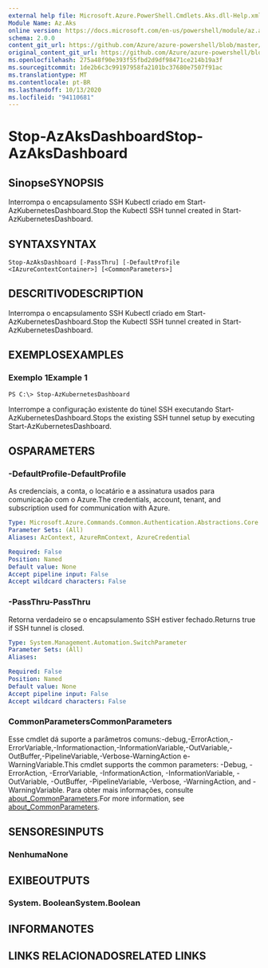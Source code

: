 ```yaml
---
external help file: Microsoft.Azure.PowerShell.Cmdlets.Aks.dll-Help.xml
Module Name: Az.Aks
online version: https://docs.microsoft.com/en-us/powershell/module/az.aks/stop-azaksdashboard
schema: 2.0.0
content_git_url: https://github.com/Azure/azure-powershell/blob/master/src/Aks/Aks/help/Stop-AzAksDashboard.md
original_content_git_url: https://github.com/Azure/azure-powershell/blob/master/src/Aks/Aks/help/Stop-AzAksDashboard.md
ms.openlocfilehash: 275a48f90e393f55fbd2d9df98471ce214b19a3f
ms.sourcegitcommit: 1de2b6c3c99197958fa2101bc37680e7507f91ac
ms.translationtype: MT
ms.contentlocale: pt-BR
ms.lasthandoff: 10/13/2020
ms.locfileid: "94110681"
---
```

# <span data-ttu-id="0dc98-101">Stop-AzAksDashboard</span><span class="sxs-lookup"><span data-stu-id="0dc98-101">Stop-AzAksDashboard</span></span>

## <span data-ttu-id="0dc98-102">Sinopse</span><span class="sxs-lookup"><span data-stu-id="0dc98-102">SYNOPSIS</span></span>
<span data-ttu-id="0dc98-103">Interrompa o encapsulamento SSH Kubectl criado em Start-AzKubernetesDashboard.</span><span class="sxs-lookup"><span data-stu-id="0dc98-103">Stop the Kubectl SSH tunnel created in Start-AzKubernetesDashboard.</span></span>

## <span data-ttu-id="0dc98-104">SYNTAX</span><span class="sxs-lookup"><span data-stu-id="0dc98-104">SYNTAX</span></span>

```
Stop-AzAksDashboard [-PassThru] [-DefaultProfile <IAzureContextContainer>] [<CommonParameters>]
```

## <span data-ttu-id="0dc98-105">DESCRITIVO</span><span class="sxs-lookup"><span data-stu-id="0dc98-105">DESCRIPTION</span></span>
<span data-ttu-id="0dc98-106">Interrompa o encapsulamento SSH Kubectl criado em Start-AzKubernetesDashboard.</span><span class="sxs-lookup"><span data-stu-id="0dc98-106">Stop the Kubectl SSH tunnel created in Start-AzKubernetesDashboard.</span></span>

## <span data-ttu-id="0dc98-107">EXEMPLOS</span><span class="sxs-lookup"><span data-stu-id="0dc98-107">EXAMPLES</span></span>

### <span data-ttu-id="0dc98-108">Exemplo 1</span><span class="sxs-lookup"><span data-stu-id="0dc98-108">Example 1</span></span>
```
PS C:\> Stop-AzKubernetesDashboard
```

<span data-ttu-id="0dc98-109">Interrompe a configuração existente do túnel SSH executando Start-AzKubernetesDashboard.</span><span class="sxs-lookup"><span data-stu-id="0dc98-109">Stops the existing SSH tunnel setup by executing Start-AzKubernetesDashboard.</span></span>

## <span data-ttu-id="0dc98-110">OS</span><span class="sxs-lookup"><span data-stu-id="0dc98-110">PARAMETERS</span></span>

### <span data-ttu-id="0dc98-111">-DefaultProfile</span><span class="sxs-lookup"><span data-stu-id="0dc98-111">-DefaultProfile</span></span>
<span data-ttu-id="0dc98-112">As credenciais, a conta, o locatário e a assinatura usados para comunicação com o Azure.</span><span class="sxs-lookup"><span data-stu-id="0dc98-112">The credentials, account, tenant, and subscription used for communication with Azure.</span></span>

```yaml
Type: Microsoft.Azure.Commands.Common.Authentication.Abstractions.Core.IAzureContextContainer
Parameter Sets: (All)
Aliases: AzContext, AzureRmContext, AzureCredential

Required: False
Position: Named
Default value: None
Accept pipeline input: False
Accept wildcard characters: False
```

### <span data-ttu-id="0dc98-113">-PassThru</span><span class="sxs-lookup"><span data-stu-id="0dc98-113">-PassThru</span></span>
<span data-ttu-id="0dc98-114">Retorna verdadeiro se o encapsulamento SSH estiver fechado.</span><span class="sxs-lookup"><span data-stu-id="0dc98-114">Returns true if SSH tunnel is closed.</span></span>

```yaml
Type: System.Management.Automation.SwitchParameter
Parameter Sets: (All)
Aliases:

Required: False
Position: Named
Default value: None
Accept pipeline input: False
Accept wildcard characters: False
```

### <span data-ttu-id="0dc98-115">CommonParameters</span><span class="sxs-lookup"><span data-stu-id="0dc98-115">CommonParameters</span></span>
<span data-ttu-id="0dc98-116">Esse cmdlet dá suporte a parâmetros comuns:-debug,-ErrorAction,-ErrorVariable,-Informationaction,-InformationVariable,-OutVariable,-OutBuffer,-PipelineVariable,-Verbose-WarningAction e-WarningVariable.</span><span class="sxs-lookup"><span data-stu-id="0dc98-116">This cmdlet supports the common parameters: -Debug, -ErrorAction, -ErrorVariable, -InformationAction, -InformationVariable, -OutVariable, -OutBuffer, -PipelineVariable, -Verbose, -WarningAction, and -WarningVariable.</span></span> <span data-ttu-id="0dc98-117">Para obter mais informações, consulte [about_CommonParameters](http://go.microsoft.com/fwlink/?LinkID=113216).</span><span class="sxs-lookup"><span data-stu-id="0dc98-117">For more information, see [about_CommonParameters](http://go.microsoft.com/fwlink/?LinkID=113216).</span></span>

## <span data-ttu-id="0dc98-118">SENSORES</span><span class="sxs-lookup"><span data-stu-id="0dc98-118">INPUTS</span></span>

### <span data-ttu-id="0dc98-119">Nenhuma</span><span class="sxs-lookup"><span data-stu-id="0dc98-119">None</span></span>

## <span data-ttu-id="0dc98-120">EXIBE</span><span class="sxs-lookup"><span data-stu-id="0dc98-120">OUTPUTS</span></span>

### <span data-ttu-id="0dc98-121">System. Boolean</span><span class="sxs-lookup"><span data-stu-id="0dc98-121">System.Boolean</span></span>

## <span data-ttu-id="0dc98-122">INFORMA</span><span class="sxs-lookup"><span data-stu-id="0dc98-122">NOTES</span></span>

## <span data-ttu-id="0dc98-123">LINKS RELACIONADOS</span><span class="sxs-lookup"><span data-stu-id="0dc98-123">RELATED LINKS</span></span>
